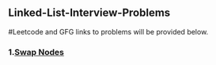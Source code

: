 <h2>Linked-List-Interview-Problems</h2>
#Leetcode and GFG links to problems will be provided below.


<h3>1.<a href="https://leetcode.com/problems/swapping-nodes-in-a-linked-list">Swap Nodes</a></h3>
